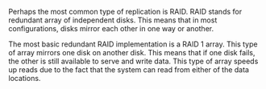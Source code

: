 Perhaps the most common type of replication is RAID. RAID stands for redundant array of independent disks. This means that in most configurations, disks mirror each other in one way or another.

The most basic redundant RAID implementation is a RAID 1 array. This type of array mirrors one disk on another disk. This means that if one disk fails, the other is still available to serve and write data. This type of array speeds up reads due to the fact that the system can read from either of the data locations.
